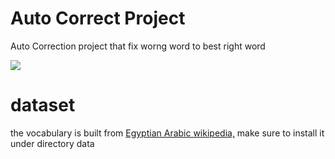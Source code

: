 # Auto Correct Project
Auto Correction project that fix worng word to best right word

![](https://images.ctfassets.net/hrltx12pl8hq/61DiwECVps74bWazF88Cy9/2cc9411d050b8ca50530cf97b3e51c96/Image_Cover.jpg?fit=fill&w=480&h=270)




# dataset
the vocabulary is built from [Egyptian Arabic wikipedia,](https://drive.google.com/file/d/1bgDu-LFQRB0wHGtRCCqJW5Gg_4DDDB0G/view) make sure to install it under directory data
